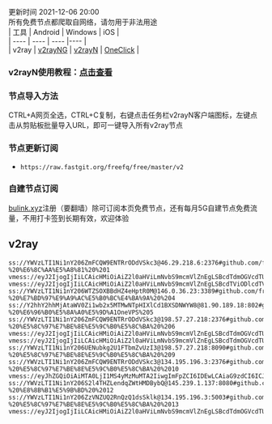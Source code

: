 更新时间 2021-12-06 20:00  
所有免费节点都爬取自网络，请勿用于非法用途  
|  工具  | Android  | Windows  | iOS  |  
|  ----  | ----   | ----  |----  |  
| v2ray  | [v2rayNG](https://github.com/2dust/v2rayNG/releases/download/1.4.12/v2rayNG_1.4.12_arm64-v8a.apk) | [v2rayN](https://github.com/2dust/v2rayN/releases/download/3.27/v2rayN-Core.zip) | [OneClick](https://oneclick.earth/) |  
### v2rayN使用教程：[点击查看](https://github.com/freefq/tutorials)  
### 节点导入方法  
CTRL+A网页全选，CTRL+C复制，右键点击任务栏v2rayN客户端图标，左键点击从剪贴板批量导入URL，即可一键导入所有v2ray节点  
### 节点更新订阅  
- `https://raw.fastgit.org/freefq/free/master/v2`  
### 自建节点订阅  
[bulink.xyz](https://bulink.xyz)注册（要翻墙）除可订阅本页免费节点，还有每月5G自建节点免费流量，不用打卡签到长期有效，欢迎体验  
## v2ray  
```  
ss://YWVzLTI1Ni1nY206ZmFCQW9ENTRrODdVSkc3@46.29.218.6:2376#github.com/freefq%20-%20%E6%8C%AA%E5%A8%81%20%201  
vmess://eyJ2IjogIjIiLCAicHMiOiAiZ2l0aHViLmNvbS9mcmVlZnEgLSBcdTdmOGVcdTU2ZmRcdTUyYTBcdTUyMjlcdTc5OGZcdTVjM2NcdTRlOWFcdTVkZGVcdTZkMWJcdTY3NDlcdTc3ZjZLVVJVTiBDTE9VRCBJTkMgMiIsICJhZGQiOiAidXMxbmhnLW5vZGUuYWlxaWNoZTEyMy5jb20iLCAicG9ydCI6ICIxMzcyMyIsICJpZCI6ICJhOTA1OTdjMS1iYWIzLTQyMTctYWQ2Zi0wODM4Njc1Yzg2MzQiLCAiYWlkIjogIjEwIiwgInNjeSI6ICJhdXRvIiwgIm5ldCI6ICJ3cyIsICJ0eXBlIjogIm5vbmUiLCAiaG9zdCI6ICIiLCAicGF0aCI6ICJyYXkiLCAidGxzIjogInRscyIsICJzbmkiOiAiIn0=  
vmess://eyJ2IjogIjIiLCAicHMiOiAiZ2l0aHViLmNvbS9mcmVlZnEgLSBcdTViODlcdTVmYmRcdTc3MDFcdTc5ZmJcdTUyYTggMyIsICJhZGQiOiAiMTEyLjMzLjMyLjEzNiIsICJwb3J0IjogIjEwMDAzIiwgImlkIjogIjY1Y2FjNTZkLTQxNTUtNDNjOC1iYWUwLWYzNjhjYjIxZjc3MSIsICJhaWQiOiAiMSIsICJzY3kiOiAiYXV0byIsICJuZXQiOiAidGNwIiwgInR5cGUiOiAibm9uZSIsICJob3N0IjogIjExMi4zMy4zMi4xMzYiLCAicGF0aCI6ICIiLCAidGxzIjogIiIsICJzbmkiOiAiIn0=  
ss://YWVzLTI1Ni1nY206WTZSOXBBdHZ4eHptR0M@146.0.36.23:3389#github.com/freefq%20-%20%E7%BD%97%E9%A9%AC%E5%B0%BC%E4%BA%9A%20%204  
ss://Y2hhY2hhMjAtaWV0Zi1wb2x5MTMwNTpHIXlCd1BXSDNWYW8@81.90.189.18:802#github.com/freefq%20-%20%E6%96%B0%E5%8A%A0%E5%9D%A1OneVPS%205  
ss://YWVzLTI1Ni1nY206ZmFCQW9ENTRrODdVSkc3@198.57.27.218:2376#github.com/freefq%20-%20%E5%8C%97%E7%BE%8E%E5%9C%B0%E5%8C%BA%20%206  
vmess://eyJ2IjogIjIiLCAicHMiOiAiZ2l0aHViLmNvbS9mcmVlZnEgLSBcdTdmOGVcdTU2ZmQgIDciLCAiYWRkIjogIjE5Mi45Ni4yMDQuMjUwIiwgInBvcnQiOiAiNDQzIiwgImlkIjogImFiYTUwZGQ0LTU0ODQtM2IwNS1iMTRhLTQ2NjFjYWY4NjJkNSIsICJhaWQiOiAiNCIsICJzY3kiOiAiYXV0byIsICJuZXQiOiAid3MiLCAidHlwZSI6ICJub25lIiwgImhvc3QiOiAidXNhLXdhc2hpbmd0b24ubHZ1ZnQuY29tIiwgInBhdGgiOiAiL3dzIiwgInRscyI6ICJ0bHMiLCAic25pIjogIiJ9  
vmess://eyJ2IjogIjIiLCAicHMiOiAiZ2l0aHViLmNvbS9mcmVlZnEgLSBcdTdmOGVcdTU2ZmQgIDgiLCAiYWRkIjogInVzYS13YXNoaW5ndG9uLmx2dWZ0LmNvbSIsICJwb3J0IjogIjQ0MyIsICJpZCI6ICJhYmE1MGRkNC01NDg0LTNiMDUtYjE0YS00NjYxY2FmODYyZDUiLCAiYWlkIjogIjQiLCAic2N5IjogImF1dG8iLCAibmV0IjogIndzIiwgInR5cGUiOiAibm9uZSIsICJob3N0IjogInVzYS13YXNoaW5ndG9uLmx2dWZ0LmNvbSIsICJwYXRoIjogIi93cyIsICJ0bHMiOiAidGxzIiwgInNuaSI6ICIifQ==  
ss://YWVzLTI1Ni1nY206UENubkg2U1FTbmZvUzI3@198.57.27.218:8090#github.com/freefq%20-%20%E5%8C%97%E7%BE%8E%E5%9C%B0%E5%8C%BA%20%209  
ss://YWVzLTI1Ni1nY206ZmFCQW9ENTRrODdVSkc3@134.195.196.3:2376#github.com/freefq%20-%20%E5%8C%97%E7%BE%8E%E5%9C%B0%E5%8C%BA%20%2010  
vmess://eyJhZGQiOiAiMTA0LjI1MS4yMzMuMTA2IiwgImFpZCI6IDEwLCAiaG9zdCI6ICJlbi50Z2NoYW5uZWxzLm9yZy9jaGFubmVsL3ZwbnBvb2wiLCAiaWQiOiAiYTkwNTk3YzEtYmFiMy00MjE3LWFkNmYtMDgzODY3NWM4NjM4IiwgIm5ldCI6ICJ3cyIsICJwYXRoIjogIi9yYXkiLCAicG9ydCI6ICIxMzcyMyIsICJwcyI6ICJnaXRodWIuY29tL2ZyZWVmcSAtIFx1N2Y4ZVx1NTZmZEtJTlBPTkVUXHU2ZDFiXHU2NzQ5XHU3N2Y2R0lBXHU3ZjUxXHU3ZWRjXHU2NTcwXHU2MzZlXHU0ZTJkXHU1ZmMzIDExIiwgIiI6ICIiLCAidGxzIjogInRscyIsICJ2IjogIjIifQ==  
ss://YWVzLTI1Ni1nY206S2l4THZLendqZWtHMDBybQ@145.239.1.137:8080#github.com/freefq%20-%20%E8%8B%B1%E5%9B%BD%20%2012  
ss://YWVzLTI1Ni1nY206ZzVNZUQ2RnQzQ1dsSklk@134.195.196.3:5003#github.com/freefq%20-%20%E5%8C%97%E7%BE%8E%E5%9C%B0%E5%8C%BA%20%2013  
vmess://eyJ2IjogIjIiLCAicHMiOiAiZ2l0aHViLmNvbS9mcmVlZnEgLSBcdTdmOGVcdTU2ZmRcdTllYmJcdTc3MDFcdTc0MDZcdTVkZTVcdTViNjZcdTk2NjIgMTQiLCAiYWRkIjogIjE4LjE0Mi40Ni4xMTQiLCAicG9ydCI6ICIzNDM3MyIsICJpZCI6ICI0YzdiMjIxNi0xNmIzLTQwNDgtY2FhNi1mNTE3MzNkMTYxMWUiLCAiYWlkIjogIjAiLCAic2N5IjogImF1dG8iLCAibmV0IjogIndzIiwgInR5cGUiOiAibm9uZSIsICJob3N0IjogIiIsICJwYXRoIjogIi8iLCAidGxzIjogIiIsICJzbmkiOiAiIn0=  
```  
